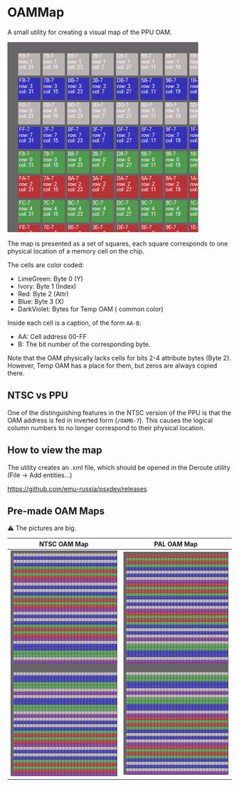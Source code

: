 # OAMMap

A small utility for creating a visual map of the PPU OAM.

![oammap_demo](/oammap_demo.png)

The map is presented as a set of squares, each square corresponds to one physical location of a memory cell on the chip.

The cells are color coded:
- LimeGreen: Byte 0 (Y)
- Ivory: Byte 1 (Index)
- Red: Byte 2 (Attr)
- Blue: Byte 3 (X)
- DarkViolet: Bytes for Temp OAM ( common color)

Inside each cell is a caption, of the form `AA-B`:
- AA: Cell address 00-FF
- B: The bit number of the corresponding byte.

Note that the OAM physically lacks cells for bits 2-4 attribute bytes (Byte 2). However, Temp OAM has a place for them, but zeros are always copied there.

## NTSC vs PPU

One of the distinguishing features in the NTSC version of the PPU is that the OAM address is fed in inverted form (`/OAM0-7`). This causes the logical column numbers to no longer correspond to their physical location.

## How to view the map

The utility creates an .xml file, which should be opened in the Deroute utility (File -> Add entities...)

https://github.com/emu-russia/psxdev/releases

## Pre-made OAM Maps

:warning: The pictures are big.

|NTSC OAM Map|PAL OAM Map|
|---|---|
|![oammap_ntsc](/oammap_ntsc.png)|![oammap_pal](/oammap_pal.png)|
